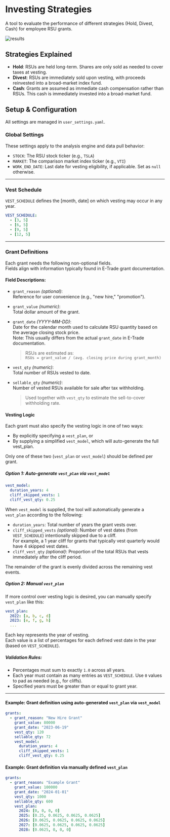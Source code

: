 # Investing Strategies

A tool to evaluate the performance of different strategies (Hold, Divest, Cash) for employee RSU grants.

![results](https://github.com/user-attachments/assets/4c2cf9ba-eec3-40f3-a707-0154ca39a0b9)

## Strategies Explained

- **Hold**: RSUs are held long-term. Shares are only sold as needed to cover taxes at vesting.
- **Divest**: RSUs are immediately sold upon vesting, with proceeds reinvested into a broad-market index fund.
- **Cash**: Grants are assumed as immediate cash compensation rather than RSUs. This cash is immediately invested into a broad-market fund.

## Setup & Configuration

All settings are managed in `user_settings.yaml`.  

### Global Settings
These settings apply to the analysis engine and data pull behavior:

- `STOCK`: The RSU stock ticker (e.g., `TSLA`)
- `MARKET`: The comparison market index ticker (e.g., `VTI`)
- `WORK_END_DATE`: Last date for vesting eligibility, if applicable. Set as `null` otherwise.

--- 

### Vest Schedule
`VEST_SCHEDULE` defines the [month, date] on which vesting may occur in any year.

```yaml
VEST_SCHEDULE:
  - [3, 5]
  - [6, 5]
  - [9, 5]
  - [12, 5]
```

---

### Grant Definitions  
Each grant needs the following non-optional fields.  
Fields align with information typically found in E-Trade grant documentation.  

#### Field Descriptions:

- `grant_reason` *(optional)*:  
  Reference for user convenience (e.g., "new hire," "promotion").

- `grant_value` *(numeric)*:  
  Total dollar amount of the grant.

- `grant_date` *(YYYY-MM-DD)*:  
  Date for the calendar month used to calculate RSU quantity based on the average closing stock price.  
  Note: This usually differs from the actual `grant_date` in E-Trade documentation.

  > RSUs are estimated as:  
  > `RSUs = grant_value / (avg. closing price during grant_month)`

- `vest_qty` *(numeric)*:  
  Total number of RSUs vested to date.

- `sellable_qty` *(numeric)*:  
  Number of vested RSUs available for sale after tax withholding.

  > Used together with `vest_qty` to estimate the sell-to-cover withholding rate.

#### Vesting Logic 
Each grant must also specify the vesting logic in one of two ways:
- By explicitly specifying a `vest_plan`, or
- By supplying a simplified `vest_model`, which will auto-generate the full vest_plan.

Only one of these two (`vest_plan` or `vest_model`) should be defined per grant.

##### Option 1: Auto-generate `vest_plan` via `vest_model`

```yaml
vest_model:
  duration_years: 4
  cliff_skipped_vests: 1
  cliff_vest_qty: 0.25
```

When `vest_model` is supplied, the tool will automatically generate a `vest_plan` according to the following:

- `duration_years`: Total number of years the grant vests over.
- `cliff_skipped_vests` *(optional)*: Number of vest dates (from `VEST_SCHEDULE`) intentionally skipped due to a cliff.  
For example, a 1 year cliff for grants that typically vest quarterly would have 4 skipped vest dates.
- `cliff_vest_qty` *(optional)*: Proportion of the total RSUs that vests immediately after the cliff period.

The remainder of the grant is evenly divided across the remaining vest events.

##### Option 2: Manual `vest_plan`

If more control over vesting logic is desired, you can manually specify `vest_plan` like this:

```yaml
vest_plan:
  2022: [a, b, c, d]
  2023: [e, f, g, h]
  ...
```

Each key represents the year of vesting.  
Each value is a list of percentages for each defined vest date in the year (based on `VEST_SCHEDULE`).

##### Validation Rules:
- Percentages must sum to exactly `1.0` across all years.
- Each year must contain as many entries as `VEST_SCHEDULE`. Use `0` values to pad as needed (e.g., for cliffs).
- Specified years must be greater than or equal to grant year.

---

#### Example: Grant definition using auto-generated `vest_plan` via `vest_model`

```yaml
grants:
  - grant_reason: "New Hire Grant"
    grant_value: 80000
    grant_date: "2023-06-19"
    vest_qty: 120
    sellable_qty: 72
    vest_model:
      duration_years: 4
      cliff_skipped_vests: 1
      cliff_vest_qty: 0.25
```

#### Example: Grant definition via manually defined `vest_plan`

```yaml
grants:
  - grant_reason: "Example Grant"
    grant_value: 100000
    grant_date: "2024-01-01"
    vest_qty: 1000
    sellable_qty: 600
    vest_plan:
      2024: [0, 0, 0, 0]
      2025: [0.25, 0.0625, 0.0625, 0.0625]
      2026: [0.0625, 0.0625, 0.0625, 0.0625]
      2027: [0.0625, 0.0625, 0.0625, 0.0625]
      2028: [0.0625, 0, 0, 0]
```
